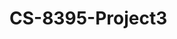 # CS-8395-Project3

<!-- This project is a shooting game in Augment Reality. In this game, user can use their phone camera to shoot the virtual object. I plan to use Unity3D with vuforia as the development environment. The target will be several 3D plane models. The user uses the camera to control the direction and orientation of their plane to shoot the target. The target planes will spawn in the camera's view with random world coordinates. I also plan to add movements to the target so that the game will be more enjoyable. The target will move in a limited area to avoid the user's fire. -->
